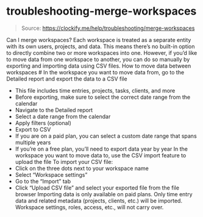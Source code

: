 # troubleshooting-merge-workspaces

> Source: https://clockify.me/help/troubleshooting/merge-workspaces

Can I merge workspaces?
Each workspace is treated as a separate entity with its own users, projects, and data. This means there’s no built-in option to directly combine two or more workspaces into one.
However, if you’d like to move data from one workspace to another, you can do so manually by exporting and importing data using CSV files.
How to move data between workspaces #
In the workspace you want to move data from, go to the Detailed report and export the data to a CSV file
- This file includes time entries, projects, tasks, clients, and more
- Before exporting, make sure to select the correct date range from the calendar
- Navigate to the Detailed report
- Select a date range from the calendar
- Apply filters (optional)
- Export to CSV
- If you are on a paid plan, you can select a custom date range that spans multiple years
- If you’re on a free plan, you’ll need to export data year by year
In the workspace you want to move data to, use the CSV import feature to upload the file
To import your CSV file:
- Click on the three dots next to your workspace name
- Select “Workspace settings”
- Go to the “Import” tab
- Click “Upload CSV file” and select your exported file from the file browser
Importing data is only available on paid plans. Only time entry data and related metadata (projects, clients, etc.) will be imported. Workspace settings, roles, access, etc., will not carry over.